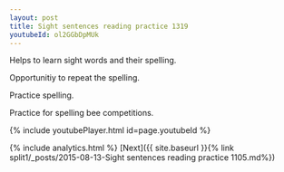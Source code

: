 ```yaml
---
layout: post
title: Sight sentences reading practice 1319
youtubeId: ol2GGbDpMUk
---
```

 
 
Helps to learn sight words and their spelling.

Opportunitiy to repeat the spelling. 

Practice spelling. 
 
Practice for spelling bee competitions. 
 
{% include youtubePlayer.html id=page.youtubeId %}
 
 
{% include analytics.html %} 
[Next]({{ site.baseurl }}{% link  split1/_posts/2015-08-13-Sight sentences reading practice 1105.md%})
 
